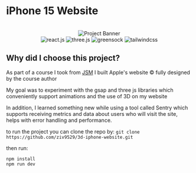 # iPhone 15 Website

<div align="center">
  <br />
      <img src="https://i.postimg.cc/37PnQw8n/Image-from.png" alt="Project Banner">
  <br />

  <div>
    <img src="https://img.shields.io/badge/-React_JS-black?style=for-the-badge&logoColor=white&logo=react&color=61DAFB" alt="react.js" />
    <img src="https://img.shields.io/badge/-Three_JS-black?style=for-the-badge&logoColor=white&logo=threedotjs&color=000000" alt="three.js" />
    <img src="https://img.shields.io/badge/-GSAP-black?style=for-the-badge&logoColor=white&logo=greensock&color=88CE02" alt="greensock" />
    <img src="https://img.shields.io/badge/-Tailwind_CSS-black?style=for-the-badge&logoColor=white&logo=tailwindcss&color=06B6D4" alt="tailwindcss" />
  </div>

  <h3 align="center"></h3>

</div>

## Why did I choose this project?

As part of a course I took from [JSM](https://www.jsmastery.pro/) I built Apple's website
© fully designed by the course author

My goal was to experiment with the gsap and three js libraries which conveniently support animations and the use of 3D on my website

In addition, I learned something new while using a tool called Sentry which supports receiving metrics and data about users who will visit the site, helps with error handling and performance.

to run the project you can clone the repo by: `git clone https://github.com/ziv9529/3d-iphone-website.git`

then run:

```
npm install
npm run dev
```
